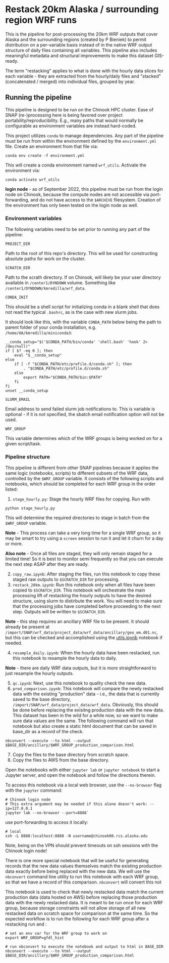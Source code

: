 # Restack 20km Alaska / surrounding region WRF runs

This is the pipeline for post-processing the 20km WRF outputs that cover Alaska and the surrounding regions (created by P Bieniek) to permit distribution on a per-variable basis instead of in the native WRF output structure of daily files containing all variables. This pipeline also includes meaningful metadata and structural improvements to make this dataset GIS-ready.

The term "restacking" applies to what is done with the hourly data slices for each variable - they are extracted from the hourly/daily files and "stacked" (concatenated / merged) into individual files, grouped by year. 

## Running the pipeline

This pipeline is designed to be run on the Chinook HPC cluster. Ease of SNAP (re-)processing here is being favored over project portability/reproducibility. E.g., many paths that would normally be configurable as environment variables are instead hard-coded. 

This project utilizes `conda` to manage dependencies. Any part of the pipeline must be run from within the environment defined by the `environment.yml` file. Create an environment from that file via:

```
conda env create -f environment.yml
```

This will create a conda environment named `wrf_utils`. Activate the environment via:

```
conda activate wrf_utils
```

**login node** - as of September 2022, this pipeline must be run from the login node on Chinook, because the compute nodes are not accessible via port-forwarding, and do not have access to the `$ARCHIVE` filesystem. Creation of the environment has only been tested on the login node as well.

### Environment variables

The following variables need to be set prior to running any part of the pipeline:

`PROJECT_DIR`

Path to the root of this repo's directory. This will be used for constructing absolute paths for work on the cluster.

`SCRATCH_DIR`

Path to the scrath directory. If on Chinook, will likely be your user directory available in `/center1/DYNDOWN` volume. Something like `/center1/DYNDOWN/kmredilla/wrf_data`.

`CONDA_INIT`

This should be a shell script for initializing conda in a blank shell that does not read the typical `.bashrc`, as is the case with new slurm jobs.

It should look like this, with the variable `CONDA_PATH` below being the path to parent folder of your conda installation, e.g. `/home/UA/kmredilla/miniconda3`:

```
__conda_setup="$('$CONDA_PATH/bin/conda' 'shell.bash' 'hook' 2> /dev/null)"
if [ $? -eq 0 ]; then
    eval "$__conda_setup"
else
    if [ -f "$CONDA_PATH/etc/profile.d/conda.sh" ]; then
        . "$CONDA_PATH/etc/profile.d/conda.sh"
    else
        export PATH="$CONDA_PATH/bin:$PATH"
    fi
fi
unset __conda_setup
```

`SLURM_EMAIL`

Email address to send failed slurm job notifications to. This is variable is optional - if it is not specified, the sbatch email notification option will not be used.

`WRF_GROUP`

This variable determines which of the WRF groups is being worked on for a given script/task.

### Pipeline structure

This pipeline is different from other SNAP pipelines because it applies the same logic (notebooks, scripts) to different subsets of the WRF data, controlled by the `$WRF_GROUP` variable. It consists of the following scripts and notebooks, which should be completed for each WRF group in the order listed:

1. `stage_hourly.py`: Stage the hourly WRF files for copying. Run with

```
python stage_hourly.py
```

This will determine the required directories to stage in batch from the `$WRF_GROUP` variable. 

**Note** - This process can take a very long time for a single WRF group, so it may be smart to try using a `screen` session to run it and let it churn for a day or more. 

**Also note** - Once all files are staged, they will only remain staged for a limited time! So it is best to monitor semi frequently so that you can execute the next step ASAP after they are ready. 

2. `copy_raw.ipynb`: After staging the files, run this notebook to copy these staged raw outputs to `$SCRATCH_DIR` for processing.
3. `restack_20km.ipynb`: Run this notebook only when all files have been copied to `$SCRATCH_DIR`. This notebook will orchestrate the main processing lift of restacking the hourly outputs to have the desired structure, using slurm to distirbute the work. You will need to make sure that the processing jobs have completed before proceeding to the next step. Outputs will be written to `$SCRATCH_DIR`.

**Note** - this step requires an ancillary WRF file to be present. It should  already be present at `/import/SNAP/wrf_data/project_data/wrf_data/ancillary/geo_em.d01.nc`, but this can be checked and accomplished using the [utils.ipynb](utils.ipynb) notebook if needed.

4. `resample_daily.ipynb`: When the hourly data have been restacked, run this notebook to resample the hourly data to daily. 

**Note** - there are daily WRF data outputs, but it is more straightforward to just resample the hourly outputs. 

5. `qc.ipynb`: Next, use this notebook to quality check the new data.
6. `prod_comparison.ipynb`: This notebook will compare the newly restacked data with the existing "production" data - i.e., the data that is currently saved to the base directory, `/import/SNAP/wrf_data/project_data/wrf_data`. Obviously, this should be done before replacing the exisitng production data with the new data. This dataset has been in the wild for a while now, so we want to make sure data values are the same. The following command will run that notebook but also create a static html document that can be saved in base_dir as a record of the check.

```
nbconvert --execute --to html --output $BASE_DIR/ancillary/$WRF_GROUP_production_comparison.html
```

7. Copy the files to the base directory from scratch space. 
8. Copy the files to AWS from the base directory.

Open the notebooks with either `jupyter lab` or `jupyter notebook` to start a Jupyter server, and open the notebook and follow the directions therein. 

To access this notebook via a local web browser, use the `--no-browser` flag with the `jupyter` command:

```
# Chinook login node
# This extra argument may be needed if this alone doesn't work: --ip=127.0.0.1
jupyter lab --no-browser --port=8888`
```

use port-forwarding to access it locally:

```
# local
ssh -L 8888:localhost:8888 -N username@chinook00.rcs.alaska.edu
```

Note, being on the VPN should prevent timeouts on ssh sessions with the Chinook login node!

There is one more special notebook that will be useful for generating records that the new data values themselves match the existing production data exactly before being replaced with the new data. We will use the `nbconvert` command line utility to run this notebook with each WRF group, so that we have a record of this comparison. `nbconvert` will convert this not

This notebook is used to check that newly restacked data match the current production data (data hosted on AWS) before replacing those production data with the newly restacked data. It is meant to be run once for each WRF group, because storage constraints will not allow storage of all new restacked data on scratch space for comparison at the same time. So the expected workflow is to run the following for each WRF group after a restacking run and :

```
# set an env var for the WRF group to work on
export WRF_GROUP=gfdl_hist

# run nbconvert to execute the notebook and output to html in BASE_DIR
nbconvert --execute --to html --output $BASE_DIR/ancillary/$WRF_GROUP_production_comparison.html
```


